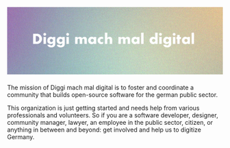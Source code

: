 ## ![Diggi mach mal digital Logo](https://github.com/diggi-mach-mal-digital/.github/raw/main/banner.png)
The mission of Diggi mach mal digital is to foster and coordinate a community that builds open-source software for the german public sector.

This organization is just getting started and needs help from various professionals and volunteers. So if you are a software developer, designer, community manager, lawyer, an employee in the public sector, citizen, or anything in between and beyond: get involved and help us to digitize Germany.